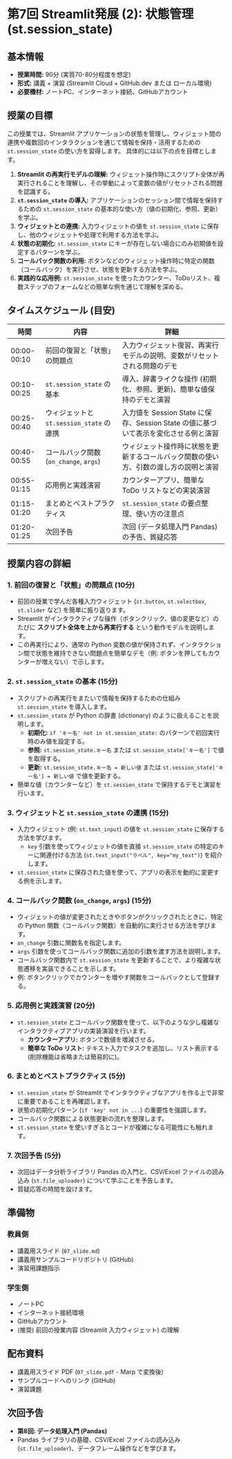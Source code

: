 # 第7回 Streamlit発展 (2): 状態管理 (st.session_state)

## 基本情報

- **授業時間:** 90分 (実質70-80分程度を想定)
- **形式:** 講義 + 演習 (Streamlit Cloud + GitHub.dev または ローカル環境)
- **必要機材:** ノートPC、インターネット接続、GitHubアカウント

## 授業の目標

この授業では、Streamlit アプリケーションの状態を管理し、ウィジェット間の連携や複数回のインタラクションを通じて情報を保持・活用するための `st.session_state` の使い方を習得します。
具体的には以下の点を目標とします。

1.  **Streamlit の再実行モデルの理解:** ウィジェット操作時にスクリプト全体が再実行されることを理解し、その挙動によって変数の値がリセットされる問題を認識する。
2.  **`st.session_state` の導入:** アプリケーションのセッション間で情報を保持するための `st.session_state` の基本的な使い方（値の初期化、参照、更新）を学ぶ。
3.  **ウィジェットとの連携:** 入力ウィジェットの値を `st.session_state` に保存し、他のウィジェットや処理で利用する方法を学ぶ。
4.  **状態の初期化:** `st.session_state` にキーが存在しない場合にのみ初期値を設定するパターンを学ぶ。
5.  **コールバック関数の利用:** ボタンなどのウィジェット操作時に特定の関数（コールバック）を実行させ、状態を更新する方法を学ぶ。
6.  **実践的な応用例:** `st.session_state` を使ったカウンター、ToDoリスト、複数ステップのフォームなどの簡単な例を通じて理解を深める。

## タイムスケジュール (目安)

| 時間       | 内容                                   | 詳細                                                                                   |
| ---------- | -------------------------------------- | -------------------------------------------------------------------------------------- |
| 00:00-00:10 | 前回の復習と「状態」の問題点           | 入力ウィジェット復習、再実行モデルの説明、変数がリセットされる問題のデモ               |
| 00:10-00:25 | `st.session_state` の基本            | 導入、辞書ライクな操作 (初期化、参照、更新)、簡単な値保持のデモと演習                 |
| 00:25-00:40 | ウィジェットと `st.session_state` の連携 | 入力値を Session State に保存、Session State の値に基づいて表示を変化させる例と演習 |
| 00:40-00:55 | コールバック関数 (`on_change`, `args`) | ウィジェット操作時に状態を更新するコールバック関数の使い方、引数の渡し方の説明と演習 |
| 00:55-01:15 | 応用例と実践演習                       | カウンターアプリ、簡単な ToDo リストなどの実装演習                                     |
| 01:15-01:20 | まとめとベストプラクティス             | `st.session_state` の要点整理、使い方の注意点                                          |
| 01:20-01:25 | 次回予告                               | 次回 (データ処理入門 Pandas) の予告、質疑応答                                          |

## 授業内容の詳細

### 1. 前回の復習と「状態」の問題点 (10分)
- 前回の授業で学んだ各種入力ウィジェット (`st.button`, `st.selectbox`, `st.slider` など) を簡単に振り返ります。
- Streamlit がインタラクティブな操作（ボタンクリック、値の変更など）のたびに **スクリプト全体を上から再実行する** という動作モデルを説明します。
- この再実行により、通常の Python 変数の値が保持されず、インタラクション間で状態を維持できない問題点を簡単なデモ（例: ボタンを押してもカウンターが増えない）で示します。

### 2. `st.session_state` の基本 (15分)
- スクリプトの再実行をまたいで情報を保持するための仕組み `st.session_state` を導入します。
- `st.session_state` が Python の辞書 (dictionary) のように扱えることを説明します。
    - **初期化:** `if 'キー名' not in st.session_state:` のパターンで初回実行時のみ値を設定する。
    - **参照:** `st.session_state.キー名` または `st.session_state['キー名']` で値を取得する。
    - **更新:** `st.session_state.キー名 = 新しい値` または `st.session_state['キー名'] = 新しい値` で値を更新する。
- 簡単な値（カウンターなど）を `st.session_state` で保持するデモと演習を行います。

### 3. ウィジェットと `st.session_state` の連携 (15分)
- 入力ウィジェット (例: `st.text_input`) の値を `st.session_state` に保存する方法を学びます。
    - `key` 引数を使ってウィジェットの値を直接 `st.session_state` の特定のキーに関連付ける方法 (`st.text_input("ラベル", key="my_text")`) を紹介します。
- `st.session_state` に保存された値を使って、アプリの表示を動的に変更する例を示します。

### 4. コールバック関数 (`on_change`, `args`) (15分)
- ウィジェットの値が変更されたときやボタンがクリックされたときに、特定の Python 関数（コールバック関数）を自動的に実行させる方法を学びます。
- `on_change` 引数に関数名を指定します。
- `args` 引数を使ってコールバック関数に追加の引数を渡す方法を説明します。
- コールバック関数内で `st.session_state` を更新することで、より複雑な状態遷移を実装できることを示します。
- 例: ボタンクリックでカウンターを増やす関数をコールバックとして登録する。

### 5. 応用例と実践演習 (20分)
- `st.session_state` とコールバック関数を使って、以下のような少し複雑なインタラクティブアプリの実装演習を行います。
    - **カウンターアプリ:** ボタンで数値を増減させる。
    - **簡単な ToDo リスト:** テキスト入力でタスクを追加し、リスト表示する (削除機能は省略または簡易的に)。

### 6. まとめとベストプラクティス (5分)
- `st.session_state` が Streamlit でインタラクティブなアプリを作る上で非常に重要であることを再確認します。
- 状態の初期化パターン (`if 'key' not in ...`) の重要性を強調します。
- コールバック関数による状態更新の流れを整理します。
- `st.session_state` を使いすぎるとコードが複雑になる可能性にも触れます。

### 7. 次回予告 (5分)
- 次回はデータ分析ライブラリ Pandas の入門と、CSV/Excel ファイルの読み込み (`st.file_uploader`) について学ぶことを予告します。
- 質疑応答の時間を設けます。

## 準備物

### 教員側
- 講義用スライド (`07_slide.md`)
- 講義用サンプルコードリポジトリ (GitHub)
- 演習用課題指示

### 学生側
- ノートPC
- インターネット接続環境
- GitHubアカウント
- (推奨) 前回の授業内容 (Streamlit 入力ウィジェット) の理解

## 配布資料

- 講義用スライド PDF (`07_slide.pdf` - Marp で変換後)
- サンプルコードへのリンク (GitHub)
- 演習課題

## 次回予告

- **第8回: データ処理入門 (Pandas)**
- Pandas ライブラリの基礎、CSV/Excel ファイルの読み込み (`st.file_uploader`)、データフレーム操作などを学びます。 